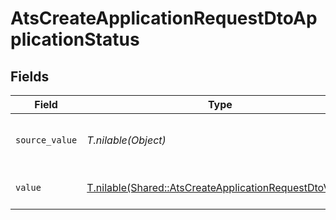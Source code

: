 # AtsCreateApplicationRequestDtoApplicationStatus


## Fields

| Field                                                                                                                | Type                                                                                                                 | Required                                                                                                             | Description                                                                                                          | Example                                                                                                              |
| -------------------------------------------------------------------------------------------------------------------- | -------------------------------------------------------------------------------------------------------------------- | -------------------------------------------------------------------------------------------------------------------- | -------------------------------------------------------------------------------------------------------------------- | -------------------------------------------------------------------------------------------------------------------- |
| `source_value`                                                                                                       | *T.nilable(Object)*                                                                                                  | :heavy_minus_sign:                                                                                                   | The source value of the application status.                                                                          | Hired                                                                                                                |
| `value`                                                                                                              | [T.nilable(Shared::AtsCreateApplicationRequestDtoValue)](../../models/shared/atscreateapplicationrequestdtovalue.md) | :heavy_minus_sign:                                                                                                   | The status of the application.                                                                                       | hired                                                                                                                |
